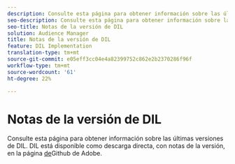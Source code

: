 ```yaml
---
description: Consulte esta página para obtener información sobre las últimas versiones de DIL
seo-description: Consulte esta página para obtener información sobre las últimas versiones de DIL
seo-title: Notas de la versión de DIL
solution: Audience Manager
title: Notas de la versión de DIL
feature: DIL Implementation
translation-type: tm+mt
source-git-commit: e05eff3cc04e4a82399752c862e2b2370286f96f
workflow-type: tm+mt
source-wordcount: '61'
ht-degree: 22%

---
```



# Notas de la versión de DIL

Consulte esta página para obtener información sobre las últimas versiones de DIL. DIL está disponible como descarga directa, con notas de la versión, en la página [de](https://github.com/Adobe-Marketing-Cloud/dil/releases)Github de Adobe.


